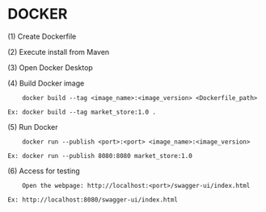 # DOCKER

(1) Create Dockerfile


(2) Execute install from Maven


(3) Open Docker Desktop


(4) Build Docker image<br>

        docker build --tag <image_name>:<image_version> <Dockerfile_path>
        
    Ex: docker build --tag market_store:1.0 .


(5) Run Docker

        docker run --publish <port>:<port> <image_name>:<image_version>
        
    Ex: docker run --publish 8080:8080 market_store:1.0


(6) Access for testing

        Open the webpage: http://localhost:<port>/swagger-ui/index.html
        
    Ex: http://localhost:8080/swagger-ui/index.html